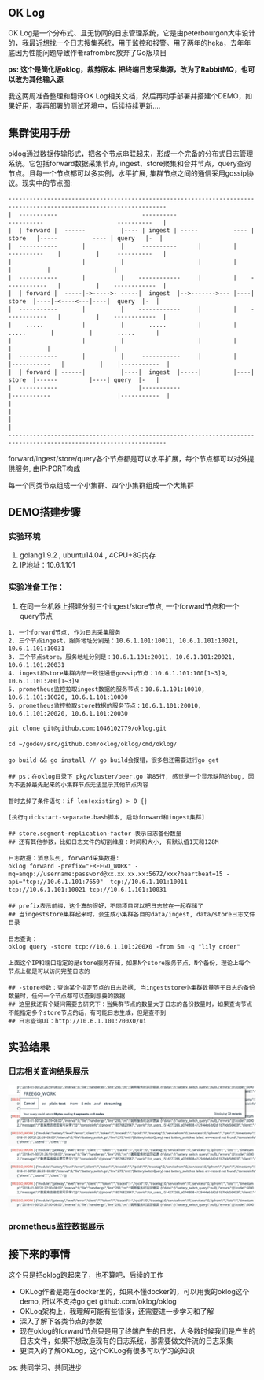## OK Log
OK Log是一个分布式、且无协同的日志管理系统，它是由peterbourgon大牛设计的，我最近想找一个日志搜集系统，用于监控和报警。用了两年的heka，去年年底因为性能问题导致作者rafrombrc放弃了Go版项目

**ps: 这个是简化版oklog，裁剪版本. 把终端日志采集源，改为了RabbitMQ，也可以改为其他输入源**

我这两周准备整理和翻译OK Log相关文档，然后再动手部署并搭建个DEMO，如果好用，我再部署的测试环境中，后续持续更新....

## 集群使用手册
oklog通过数据传输形式，把各个节点串联起来，形成一个完备的分布式日志管理系统。它包括forward数据采集节点, ingest、store聚集和合并节点，query查询节点。且每一个节点都可以多实例，水平扩展, 集群节点之间的通信采用gossip协议。现实中的节点图:

```shell
-------------------------------------------------------------------------------------------------------------------
|  -----------                        ----------                      ----------                     ----------   |
|  | forward |  ------          |---- | ingest | -----          ---- | store   |-----          ---- | query   |-  |
|  -----------       |          |     ----------      |         |     ----------    |          |     ----------   |
|                    |          |                     |         |                   |          |                  |
|  -----------       |          |    ------------     |         |    ------------   |          |    ------------  |
|  | forward |  -----|->----->- -----|  ingest  |-->------->--- |----|  store  |----|-<----<---|----|  query  |-  |
|  -----------       |          |    ------------     |         |    ------------   |          |    ------------  |
|    .....           |          |       .....         |         |       .....       |          |       .....      |
|                    |          |                     |         |                   |          |                  |
|  -----------       |          |     -----------     |         |    |-----------   |          |    |-----------  |
|  | forward | ------|          |----|  ingest  |-----|         |----|  store  |------         |----| query  |-   |
|  -----------                       |-----------                    |-----------                   |-----------  |
|                                                                                                                 |
|                                                                                                                 |
-------------------------------------------------------------------------------------------------------------------
```


forward/ingest/store/query各个节点都是可以水平扩展，每个节点都可以对外提供服务, 由IP:PORT构成

每一个同类节点组成一个小集群、四个小集群组成一个大集群

## DEMO搭建步骤

### 实验环境
1. golang1.9.2 , ubuntu14.04 , 4CPU+8G内存
2. IP地址：10.6.1.101

### 实验准备工作：
1. 在同一台机器上搭建分别三个ingest/store节点, 一个forward节点和一个query节点
```golang
1. 一个forward节点, 作为日志采集服务
2. 三个节点ingest，服务地址分别是：10.6.1.101:10011, 10.6.1.101:10021, 10.6.1.101:10031
3. 三个节点store，服务地址分别是：10.6.1.101:20011, 10.6.1.101:20021, 10.6.1.101:20031
4. ingest和store集群内部一致性通信gossip节点：10.6.1.101:100[1~3]9, 10.6.1.101:200[1~3]9
5. prometheus监控拉取ingest数据的服务节点：10.6.1.101:10010, 10.6.1.101:10020, 10.6.1.101:10030
6. prometheus监控拉取store数据的服务节点：10.6.1.101:20010, 10.6.1.101:20020, 10.6.1.101:20030
```

```golang
git clone git@github.com:1046102779/oklog.git

cd ~/godev/src/github.com/oklog/oklog/cmd/oklog/

go build && go install // go build会报错，很多包还需要进行go get

## ps：在oklog目录下 pkg/cluster/peer.go 第85行, 感觉是一个显示缺陷的bug, 因为不去掉最先起来的小集群节点无法显示其他节点内容

暂时去掉了条件语句：if len(existing) > 0 {}

[执行quickstart-separate.bash脚本, 启动forward和ingest集群]

## store.segment-replication-factor 表示日志备份数量
## 还有其他参数，比如日志文件的切割维度：时间和大小, 有默认值1天和128M

日志数据：消息队列, forward采集数据:
oklog forward -prefix="FREEGO_WORK" -mq=amqp://username:password@xx.xx.xx.xx:5672/xxx?heartbeat=15 -api="tcp://10.6.1.101:7650"  tcp://10.6.1.101:10011 tcp://10.6.1.101:10021 tcp://10.6.1.101:10031

## prefix表示前缀，这个真的很好，不同项目可以把日志放在一起存储了
## 当ingeststore集群起来时，会生成小集群各自的data/ingest, data/store日志文件目录

日志查询：
oklog query -store tcp://10.6.1.101:200X0 -from 5m -q "lily order" 

上面这个IP和端口指定的是store服务存储，如果N个store服务节点，N个备份，理论上每个节点上都是可以访问完整日志的

## -store参数：查询某个指定节点的日志数据, 当ingeststore小集群数量等于日志的备份数量时，任何一个节点都可以查到想要的数据
## 这里我还有个疑问需要去研究下：当集群节点的数量大于日志的备份数量时，如果查询节点不能指定多个store节点的话，有可能日志生成，但是查不到
## 日志查询UI：http://10.6.1.101:200X0/ui
```

## 实验结果
### 日志相关查询结果展示
![demo](demo.jpg)

### prometheus监控数据展示

## 接下来的事情
这个只是把oklog跑起来了，也不算吧，后续的工作

* OKLog作者是跑在docker里的，如果不懂docker的，可以用我的oklog这个demo, 所以不支持go get github.com/oklog/oklog
* OKLog架构上，我理解可能有些错误，还需要进一步学习和了解
* 深入了解下各类节点的参数
* 现在oklog的forward节点只是用了终端产生的日志，大多数时候我们是产生的日志文件，如果不想改造现有的日志系统，那需要做文件流的日志采集
* 更深入的了解OKLog，这个OKLog有很多可以学习的知识


ps: 共同学习、共同进步
